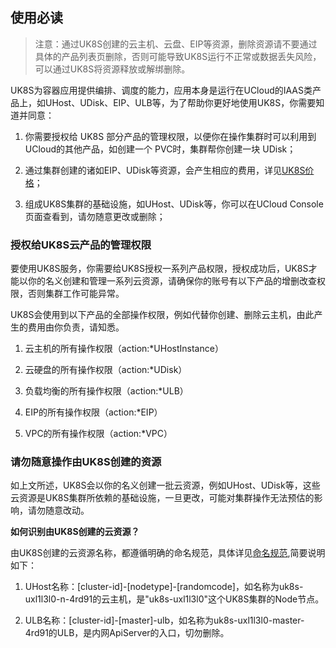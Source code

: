 
## 使用必读

> 注意：通过UK8S创建的云主机、云盘、EIP等资源，删除资源请不要通过具体的产品列表页删除，否则可能导致UK8S运行不正常或数据丢失风险，可以通过UK8S将资源释放或解绑删除。

UK8S为容器应用提供编排、调度的能力，应用本身是运行在UCloud的IAAS类产品上，如UHost、UDisk、EIP、ULB等，为了帮助你更好地使用UK8S，你需要知道并同意：

1. 你需要授权给 UK8S 部分产品的管理权限，以便你在操作集群时可以利用到 UCloud的其他产品，如创建一个 PVC时，集群帮你创建一块 UDisk；

2. 通过集群创建的诸如EIP、UDisk等资源，会产生相应的费用，详见[UK8S价格](uk8s/price)；

3. 组成UK8S集群的基础设施，如UHost、UDisk等，你可以在UCloud Console页面查看到，请勿随意更改或删除；


### 授权给UK8S云产品的管理权限
要使用UK8S服务，你需要给UK8S授权一系列产品权限，授权成功后，UK8S才能以你的名义创建和管理一系列云资源，请确保你的账号有以下产品的增删改查权限，否则集群工作可能异常。

UK8S会使用到以下产品的全部操作权限，例如代替你创建、删除云主机，由此产生的费用由你负责，请知悉。

1. 云主机的所有操作权限（action:*UHostInstance）

2. 云硬盘的所有操作权限（action:*UDisk）

3. 负载均衡的所有操作权限（action:*ULB）

4. EIP的所有操作权限（action:*EIP）

5. VPC的所有操作权限（action:*VPC）

### 请勿随意操作由UK8S创建的资源

如上文所述，UK8S会以你的名义创建一批云资源，例如UHost、UDisk等，这些云资源是UK8S集群所依赖的基础设施，一旦更改，可能对集群操作无法预估的影响，请勿随意改动。

**如何识别由UK8S创建的云资源？**

由UK8S创建的云资源名称，都遵循明确的命名规范，具体详见[命名规范](uk8s/introduction/restriction),简要说明如下：

1. UHost名称：[cluster-id]-[nodetype]-[randomcode]，如名称为uk8s-uxl1l3l0-n-4rd91的云主机，是"uk8s-uxl1l3l0"这个UK8S集群的Node节点。

2. ULB名称：[cluster-id]-[master]-ulb，如名称为uk8s-uxl1l3l0-master-4rd91的ULB，是内网ApiServer的入口，切勿删除。

